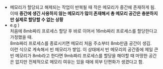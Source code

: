 - 메모리가 할당되고 해제되는 작업이 반복될 때 작은 메모리가 중간에 존재하게 됨. 이때 **중간에 생긴 사용하지 않는 메모리가 많이 존재해서 총 메모리 공간은 충분하지만 실제로 할당할 수 없는 상황**
- e.g )  
    처음에 8mb짜리 프로세스 할당 후 바로 이어서 16mb짜리 프로세스를 할당한다고 가정했을 때.  
    8mb짜리 프로세스를 종료시키면 메모리 처음 주소부터 8mb만큼 공간이 생김.  
    이런 식으로 계속해서 빈 메모리가 쌓임. 이 상태에서 빈 메모리의 공간중에 제일 큰 빈 메모리가 8mb라고 한다면 9mb짜리 프로세스를 할당을 해야할 때 마땅한 공간은 없지만 전체적으로 메모리 여유는 있을 때에 외부 단편화가 생겼다고 함.